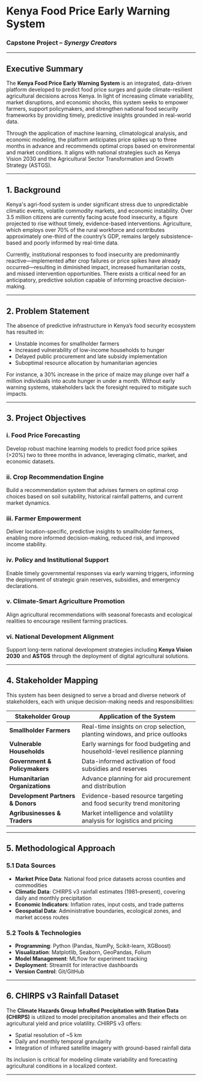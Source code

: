 # Kenya Food Price Early Warning System  
### Capstone Project – *Synergy Creators*

---

## Executive Summary

The **Kenya Food Price Early Warning System** is an integrated, data-driven platform developed to predict food price surges and guide climate-resilient agricultural decisions across Kenya. In light of increasing climate variability, market disruptions, and economic shocks, this system seeks to empower farmers, support policymakers, and strengthen national food security frameworks by providing timely, predictive insights grounded in real-world data.

Through the application of machine learning, climatological analysis, and economic modeling, the platform anticipates price spikes up to three months in advance and recommends optimal crops based on environmental and market conditions. It aligns with national strategies such as Kenya Vision 2030 and the Agricultural Sector Transformation and Growth Strategy (ASTGS).

---

## 1. Background

Kenya's agri-food system is under significant stress due to unpredictable climatic events, volatile commodity markets, and economic instability. Over 3.5 million citizens are currently facing acute food insecurity, a figure projected to rise without timely, evidence-based interventions. Agriculture, which employs over 70% of the rural workforce and contributes approximately one-third of the country’s GDP, remains largely subsistence-based and poorly informed by real-time data.

Currently, institutional responses to food insecurity are predominantly reactive—implemented after crop failures or price spikes have already occurred—resulting in diminished impact, increased humanitarian costs, and missed intervention opportunities. There exists a critical need for an anticipatory, predictive solution capable of informing proactive decision-making.

---

## 2. Problem Statement

The absence of predictive infrastructure in Kenya’s food security ecosystem has resulted in:

- Unstable incomes for smallholder farmers
- Increased vulnerability of low-income households to hunger
- Delayed public procurement and late subsidy implementation
- Suboptimal resource allocation by humanitarian agencies

For instance, a 30% increase in the price of maize may plunge over half a million individuals into acute hunger in under a month. Without early warning systems, stakeholders lack the foresight required to mitigate such impacts.

---

## 3. Project Objectives

### i. Food Price Forecasting  
Develop robust machine learning models to predict food price spikes (>20%) two to three months in advance, leveraging climatic, market, and economic datasets.

### ii. Crop Recommendation Engine  
Build a recommendation system that advises farmers on optimal crop choices based on soil suitability, historical rainfall patterns, and current market dynamics.

### iii. Farmer Empowerment  
Deliver location-specific, predictive insights to smallholder farmers, enabling more informed decision-making, reduced risk, and improved income stability.

### iv. Policy and Institutional Support  
Enable timely governmental responses via early warning triggers, informing the deployment of strategic grain reserves, subsidies, and emergency declarations.

### v. Climate-Smart Agriculture Promotion  
Align agricultural recommendations with seasonal forecasts and ecological realities to encourage resilient farming practices.

### vi. National Development Alignment  
Support long-term national development strategies including **Kenya Vision 2030** and **ASTGS** through the deployment of digital agricultural solutions.

---

## 4. Stakeholder Mapping

This system has been designed to serve a broad and diverse network of stakeholders, each with unique decision-making needs and responsibilities:

| Stakeholder Group               | Application of the System                                                  |
|----------------------------------|-----------------------------------------------------------------------------|
| **Smallholder Farmers**         | Real-time insights on crop selection, planting windows, and price outlooks |
| **Vulnerable Households**       | Early warnings for food budgeting and household-level resilience planning  |
| **Government & Policymakers**   | Data-informed activation of food subsidies and reserves                    |
| **Humanitarian Organizations**  | Advance planning for aid procurement and distribution                      |
| **Development Partners & Donors**| Evidence-based resource targeting and food security trend monitoring        |
| **Agribusinesses & Traders**    | Market intelligence and volatility analysis for logistics and pricing      |

---

## 5. Methodological Approach

### 5.1 Data Sources
- **Market Price Data**: National food price datasets across counties and commodities  
- **Climatic Data**: CHIRPS v3 rainfall estimates (1981–present), covering daily and monthly precipitation  
- **Economic Indicators**: Inflation rates, input costs, and trade patterns  
- **Geospatial Data**: Administrative boundaries, ecological zones, and market access routes

### 5.2 Tools & Technologies
- **Programming**: Python (Pandas, NumPy, Scikit-learn, XGBoost)
- **Visualization**: Matplotlib, Seaborn, GeoPandas, Folium
- **Model Management**: MLflow for experiment tracking
- **Deployment**: Streamlit for interactive dashboards
- **Version Control**: Git/GitHub

---

## 6. CHIRPS v3 Rainfall Dataset

The **Climate Hazards Group InfraRed Precipitation with Station Data (CHIRPS)** is utilized to model precipitation anomalies and their effects on agricultural yield and price volatility. CHIRPS v3 offers:

- Spatial resolution of ~5 km  
- Daily and monthly temporal granularity  
- Integration of infrared satellite imagery with ground-based rainfall data  

Its inclusion is critical for modeling climate variability and forecasting agricultural conditions in a localized context.

---
